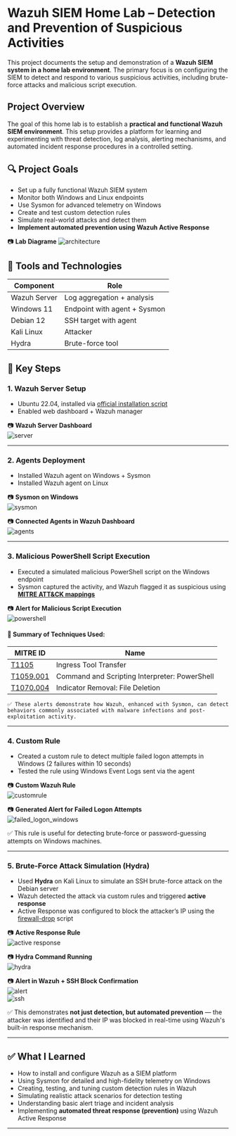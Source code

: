 # Wazuh SIEM Home Lab – Detection and Prevention of Suspicious Activities

This project documents the setup and demonstration of a **Wazuh SIEM system in a home lab environment**. The primary focus is on configuring the SIEM to detect and respond to various suspicious activities, including brute-force attacks and malicious script execution.

## Project Overview
The goal of this home lab is to establish a **practical and functional Wazuh SIEM environment**. This setup provides a platform for learning and experimenting with threat detection, log analysis, alerting mechanisms, and automated incident response procedures in a controlled setting.

## 🔍 Project Goals

- Set up a fully functional Wazuh SIEM system  
- Monitor both Windows and Linux endpoints  
- Use Sysmon for advanced telemetry on Windows  
- Create and test custom detection rules  
- Simulate real-world attacks and detect them  
- **Implement automated prevention using Wazuh Active Response**

📷 **Lab Diagrame** 
![architecture](images/architecture.png) 

## 🧪 Tools and Technologies

| Component        | Role                        |
|------------------|-----------------------------|
| Wazuh Server     | Log aggregation + analysis  |
| Windows 11       | Endpoint with agent + Sysmon |
| Debian 12        | SSH target with agent       |
| Kali Linux       | Attacker                    |
| Hydra            | Brute-force tool            |

## 🧩 Key Steps

### 1. Wazuh Server Setup  
- Ubuntu 22.04, installed via [official installation script](https://documentation.wazuh.com/current/quickstart.html#quickstart)
- Enabled web dashboard + Wazuh manager

📷 **Wazuh Server Dashboard**  
![server](images/server_setup.png)

---

### 2. Agents Deployment
- Installed Wazuh agent on Windows + Sysmon
- Installed Wazuh agent on Linux

📷 **Sysmon on Windows**  
![sysmon](images/sysmon.png)

📷 **Connected Agents in Wazuh Dashboard**  
![agents](images/agents.png)


---

### 3. Malicious PowerShell Script Execution  
- Executed a simulated malicious PowerShell script on the Windows endpoint  
- Sysmon captured the activity, and Wazuh flagged it as suspicious using [**MITRE ATT&CK mappings**](https://attack.mitre.org/)

📷 **Alert for Malicious Script Execution**  
![powershell](images/powershell.png)

  #### 🧠 Summary of Techniques Used:
   | MITRE ID                                                    | Name                                          |
   |-------------------------------------------------------------|-----------------------------------------------|
   | [T1105](https://attack.mitre.org/techniques/T1105/)         | Ingress Tool Transfer                         |
   | [T1059.001](https://attack.mitre.org/techniques/T1059/001/) | Command and Scripting Interpreter: PowerShell |
   | [T1070.004](https://attack.mitre.org/techniques/T1070/004/) | Indicator Removal: File Deletion              |
  
    ✅ These alerts demonstrate how Wazuh, enhanced with Sysmon, can detect behaviors commonly associated with malware infections and post-exploitation activity.

---

### 4. Custom Rule
- Created a custom rule to detect multiple failed logon attempts in Windows (2 failures within 10 seconds)
- Tested the rule using Windows Event Logs sent via the agent

📷 **Custom Wazuh Rule**  
![customrule](images/custom_rule.png)

📷 **Generated Alert for Failed Logon Attempts**  
![failed_logon_windows](images/failed_logon_windows.png)

✅ This rule is useful for detecting brute-force or password-guessing attempts on Windows machines.

---

### 5. Brute-Force Attack Simulation (Hydra)  
- Used **Hydra** on Kali Linux to simulate an SSH brute-force attack on the Debian server  
- Wazuh detected the attack via custom rules and triggered **active response**
- Active Response was configured to block the attacker’s IP using the [firewall-drop](https://documentation.wazuh.com/current/user-manual/capabilities/active-response/ar-use-cases/blocking-ssh-brute-force.html) script

📷 **Active Response Rule**  
![active response](images/active_response.png)

📷 **Hydra Command Running**  
![hydra](images/hydra.png)

📷 **Alert in Wazuh + SSH Block Confirmation**  
![alert](images/blocked_host.png)  
![ssh](images/ssh_refuse.png)

✅ This demonstrates **not just detection, but automated prevention** — the attacker was identified and their IP was blocked in real-time using Wazuh's built-in response mechanism.

---

## ✅ What I Learned

- How to install and configure Wazuh as a SIEM platform  
- Using Sysmon for detailed and high-fidelity telemetry on Windows  
- Creating, testing, and tuning custom detection rules in Wazuh  
- Simulating realistic attack scenarios for detection testing  
- Understanding basic alert triage and incident analysis  
- Implementing **automated threat response (prevention)** using Wazuh Active Response

---


